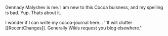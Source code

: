 

Gennady Malyshev is me. I am new to this Cocoa buisness, and my spelling is bad. Yup. Thats about it.

I wonder if I can write my cocoa-journal here... ''It will clutter [[RecentChanges]]. Generally Wikis request you blog elsewhere.''